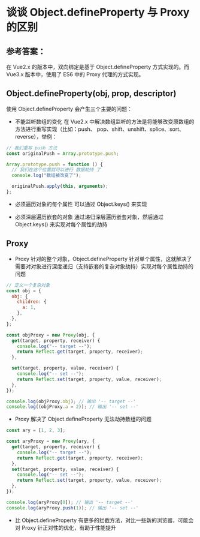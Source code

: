# 谈谈 Object.defineProperty 与 Proxy 的区别

## 参考答案：

在 Vue2.x 的版本中，双向绑定是基于 Object.defineProperty 方式实现的。而 Vue3.x 版本中，使用了 ES6 中的 Proxy 代理的方式实现。

## Object.defineProperty(obj, prop, descriptor)

使用 Object.defineProperty 会产生三个主要的问题：

- 不能监听数组的变化
  在 Vue2.x 中解决数组监听的方法是将能够改变原数组的方法进行重写实现（比如：push、 pop、shift、unshift、splice、sort、reverse），举例：

```javascript
// 我们重写 push 方法
const originalPush = Array.prototype.push;

Array.prototype.push = function () {
  // 我们在这个位置就可以进行 数据劫持 了
  console.log("数组被改变了");

  originalPush.apply(this, arguments);
};
```

- 必须遍历对象的每个属性
  可以通过 Object.keys() 来实现

- 必须深层遍历嵌套的对象
  通过递归深层遍历嵌套对象，然后通过 Object.keys() 来实现对每个属性的劫持

## Proxy

- Proxy 针对的整个对象，Object.defineProperty 针对单个属性，这就解决了 需要对对象进行深度递归（支持嵌套的复杂对象劫持）实现对每个属性劫持的问题

```javascript
// 定义一个复杂对象
const obj = {
  obj: {
    children: {
      a: 1,
    },
  },
};

const objProxy = new Proxy(obj, {
  get(target, property, receiver) {
    console.log("-- target --");
    return Reflect.get(target, property, receiver);
  },

  set(target, property, value, receiver) {
    console.log("-- set --");
    return Reflect.set(target, property, value, receiver);
  },
});

console.log(objProxy.obj); // 输出 '-- target --'
console.log((objProxy.a = 2)); // 输出 '-- set --'
```

- Proxy 解决了 Object.defineProperty 无法劫持数组的问题

```javascript
const ary = [1, 2, 3];

const aryProxy = new Proxy(ary, {
  get(target, property, receiver) {
    console.log("-- target --");
    return Reflect.get(target, property, receiver);
  },
  set(target, property, value, receiver) {
    console.log("-- set --");
    return Reflect.set(target, property, value, receiver);
  },
});

console.log(aryProxy[0]); // 输出 '-- target --'
console.log(aryProxy.push(1)); // 输出 '-- set --'
```

- 比 Object.defineProperty 有更多的拦截方法，对比一些新的浏览器，可能会对 Proxy 针正对性的优化，有助于性能提升
